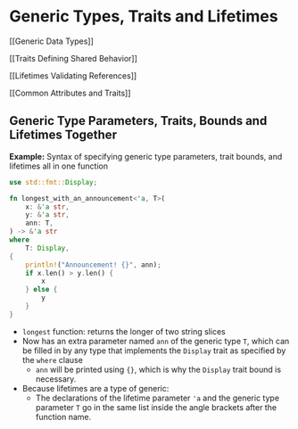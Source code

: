 # Generic Types, Traits and Lifetimes

[[Generic Data Types]]

[[Traits  Defining Shared Behavior]]

[[Lifetimes  Validating References]]

[[Common Attributes and Traits]]

## Generic Type Parameters, Traits, Bounds and Lifetimes Together

********Example:******** Syntax of specifying generic type parameters, trait bounds, and lifetimes all in one function

```rust
use std::fmt::Display;

fn longest_with_an_announcement<'a, T>(
    x: &'a str,
    y: &'a str,
    ann: T,
) -> &'a str
where
    T: Display,
{
    println!("Announcement! {}", ann);
    if x.len() > y.len() {
        x
    } else {
        y
    }
}
```

- `longest` function: returns the longer of two string slices
- Now has an extra parameter named `ann` of the generic type `T`, which can be filled in by any type that implements the `Display` trait as specified by the `where` clause
    - `ann` will be printed using `{}`, which is why the `Display` trait bound is necessary.
- Because lifetimes are a type of generic:
    - The declarations of the lifetime parameter `'a` and the generic type parameter `T` go in the same list inside the angle brackets after the function name.